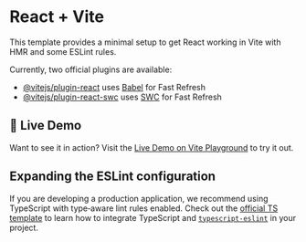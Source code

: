 # React + Vite

This template provides a minimal setup to get React working in Vite with HMR and some ESLint rules.

Currently, two official plugins are available:

- [@vitejs/plugin-react](https://github.com/vitejs/vite-plugin-react/blob/main/packages/plugin-react) uses [Babel](https://babeljs.io/) for Fast Refresh  
- [@vitejs/plugin-react-swc](https://github.com/vitejs/vite-plugin-react-swc/blob/main/packages/plugin-react-swc) uses [SWC](https://swc.rs/) for Fast Refresh

## 🚀 Live Demo

Want to see it in action? Visit the [Live Demo on Vite Playground](https://vitejs.dev/guide/) to try it out.

## Expanding the ESLint configuration

If you are developing a production application, we recommend using TypeScript with type‑aware lint rules enabled. Check out the [official TS template](https://github.com/vitejs/vite/tree/main/packages/create-vite/template-react-ts) to learn how to integrate TypeScript and [`typescript-eslint`](https://typescript-eslint.io/) in your project.
